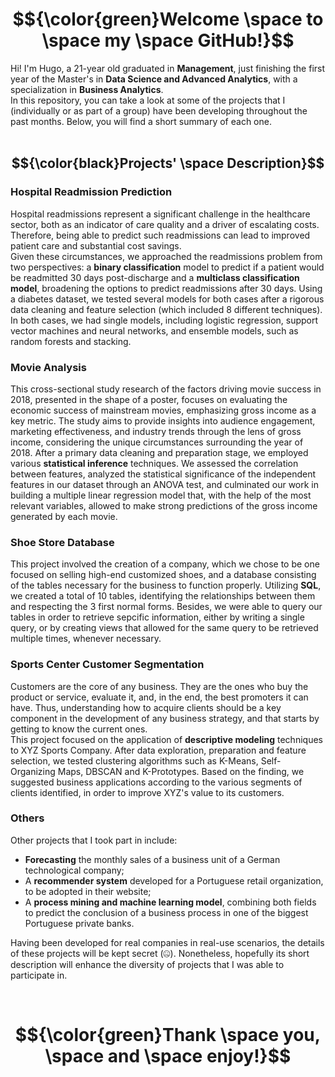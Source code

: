 # $${\color{green}Welcome \space to \space my \space GitHub!}$$

Hi! I'm Hugo, a 21-year old graduated in **Management**, just finishing the first year of the Master's in **Data Science and Advanced Analytics**, with a specialization in **Business Analytics**. <br>
In this repository, you can take a look at some of the projects that I (individually or as part of a group) have been developing throughout the past months. Below, you will find a short summary of each one.
<br> <br>

## $${\color{black}Projects' \space Description}$$
### Hospital Readmission Prediction
Hospital readmissions represent a significant challenge in the healthcare sector, both as an indicator of care quality and a driver of escalating costs. Therefore, being able to predict such readmissions can lead to improved patient care and substantial cost savings. <br>
Given these circumstances, we approached the readmissions problem from two perspectives: a **binary classification** model to predict if a patient would be readmitted 30 days post-discharge and a **multiclass classification model**, broadening the options to predict readmissions after 30 days. Using a diabetes dataset, we tested several models for both cases after a rigorous data cleaning and feature selection (which included 8 different techniques). In both cases, we had single models, including logistic regression, support vector machines and neural networks, and ensemble models, such as random forests and stacking.

### Movie Analysis
This cross-sectional study research of the factors driving movie success in 2018, presented in the shape of a poster, focuses on evaluating the economic success of mainstream movies, emphasizing gross income as a key metric. The study aims to provide insights into audience engagement, marketing effectiveness, and industry trends through the lens of gross income, considering the unique circumstances surrounding the year of 2018.
After a primary data cleaning and preparation stage, we employed various **statistical inference** techniques. We assessed the correlation between features, analyzed the statistical significance of the independent features in our dataset through an ANOVA test, and culminated our work in building a multiple linear regression model that, with the help of the most relevant variables, allowed to make strong predictions of the gross income generated by each movie.

### Shoe Store Database
This project involved the creation of a company, which we chose to be one focused on selling high-end customized shoes, and a database consisting of the tables necessary for the business to function properly. Utilizing **SQL**, we created a total of 10 tables, identifying the relationships between them and respecting the 3 first normal forms. Besides, we were able to query our tables in order to retrieve sepcific information, either by writing a single query, or by creating views that allowed for the same query to be retrieved multiple times, whenever necessary.

### Sports Center Customer Segmentation
Customers are the core of any business. They are the ones who buy the product or service, evaluate it, and, in the end, the best promoters it can have. Thus, understanding how to acquire clients should 
be a key component in the development of any business strategy, and that starts by getting to know the current ones. <br>
This project focused on the application of **descriptive modeling** techniques to XYZ Sports Company. After data exploration, preparation and feature selection, we tested clustering algorithms such as K-Means, Self-Organizing Maps, DBSCAN and K-Prototypes. Based on the finding, we suggested business applications according to the various segments of clients identified, in order to improve XYZ's value to its customers.

### Others
Other projects that I took part in include:
* **Forecasting** the monthly sales of a business unit of a German technological company;
* A **recommender system** developed for a Portuguese retail organization, to be adopted in their website;
* A **process mining and machine learning model**, combining both fields to predict the conclusion of a business process in one of the biggest Portuguese private banks.

Having been developed for real companies in real-use scenarios, the details of these projects will be kept secret (🤐). Nonetheless, hopefully its short description will enhance the diversity of projects that I was able to participate in.

<br>

# $${\color{green}Thank \space you, \space and \space enjoy!}$$
